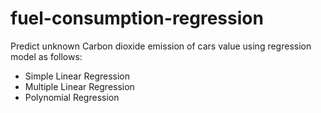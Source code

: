 # fuel-consumption-regression

Predict unknown Carbon dioxide emission of cars value using regression model as follows:
- Simple Linear Regression
- Multiple Linear Regression
- Polynomial Regression
